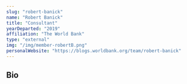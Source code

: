 ```yaml
---
slug: "robert-banick"
name: "Robert Banick"
title: "Consultant"
yearDeparted: "2019"
affiliation: "The World Bank"
type: "external"
img: "/img/member-robertB.png"
personalWebsite: "https://blogs.worldbank.org/team/robert-banick"
---
```

## Bio

